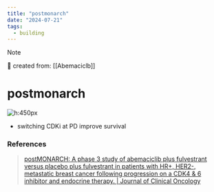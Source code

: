 ```yaml
---
title: "postmonarch"
date: "2024-07-21"
tags:
  - building
---
```


> [!NOTE]
> 🌱 created from: [[Abemaciclb]]

# postmonarch

![h:450px](https://i.imgur.com/niFZbDd.png)

- switching CDKi at PD improve survival

### References

> [postMONARCH: A phase 3 study of abemaciclib plus fulvestrant versus placebo plus fulvestrant in patients with HR+, HER2-, metastatic breast cancer following progression on a CDK4 & 6 inhibitor and endocrine therapy. | Journal of Clinical Oncology](https://ascopubs.org/doi/10.1200/JCO.2022.40.16_suppl.TPS1117)
